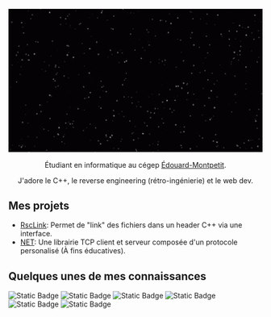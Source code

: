 <p align="center">
  <img src="sky.gif" width="700px" />
</p>

<p align="center">
  Étudiant en informatique au cégep <a href="https://www.cegepmontpetit.ca/">Édouard-Montpetit</a>.
</p>

<p align="center">
  J'adore le C++, le reverse engineering (rétro-ingénierie) et le web dev. 
</p>

## Mes projets 
- <a href="https://github.com/Charlos2023/RscLink">RscLink</a>: Permet de "link" des fichiers dans un header C++ via une interface.
- <a href="https://github.com/Charlos2023/NET">NET</a>: Une librairie TCP client et serveur composée d'un protocole personalisé (À fins éducatives).

## Quelques unes de mes connaissances

![Static Badge](https://img.shields.io/badge/-_?logo=csharp&color=purple)
![Static Badge](https://img.shields.io/badge/-_?logo=cplusplus&color=blue)
![Static Badge](https://camo.githubusercontent.com/637695999d1efdd26928d6bd67b6463be9f92ee26b85f5b3d624da7b4d1ebccb/68747470733a2f2f696d672e736869656c64732e696f2f62616467652f507974686f6e2532302d2532333134333534432e7376673f6c6f676f3d707974686f6e266c6f676f436f6c6f723d7768697465)
![Static Badge](https://camo.githubusercontent.com/7cddeb568312f0ebc19929baf072724a8537f28da2dd29278c8bfa6867ab3e3f/68747470733a2f2f696d672e736869656c64732e696f2f62616467652f48544d4c2532302d2532334533344632362e7376673f6c6f676f3d68746d6c35266c6f676f436f6c6f723d7768697465)
![Static Badge](https://camo.githubusercontent.com/c8733604360c25e4cf34c8415bf9093104206dccd164b2a1cd7d1e2711d4d4f8/68747470733a2f2f696d672e736869656c64732e696f2f62616467652f4353532532302d2532333135373242362e7376673f6c6f676f3d63737333266c6f676f436f6c6f723d7768697465)
![Static Badge](https://camo.githubusercontent.com/9486dfd7127246a3a63e2daa9fbb4351fb94c48cd5c9513aeab772a2599fbaf5/68747470733a2f2f696d672e736869656c64732e696f2f62616467652f52656163742d3230323332413f6c6f676f3d7265616374266c6f676f436f6c6f723d363144414642)
